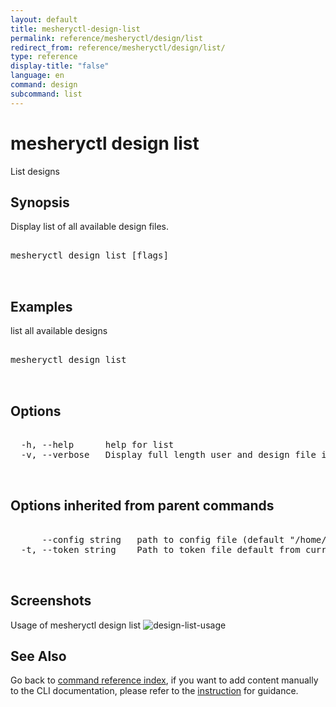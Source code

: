 ```yaml
---
layout: default
title: mesheryctl-design-list
permalink: reference/mesheryctl/design/list
redirect_from: reference/mesheryctl/design/list/
type: reference
display-title: "false"
language: en
command: design
subcommand: list
---
```


# mesheryctl design list

List designs

## Synopsis

Display list of all available design files.
<pre class='codeblock-pre'>
<div class='codeblock'>
mesheryctl design list [flags]

</div>
</pre> 

## Examples

list all available designs
<pre class='codeblock-pre'>
<div class='codeblock'>
mesheryctl design list

</div>
</pre> 

## Options

<pre class='codeblock-pre'>
<div class='codeblock'>
  -h, --help      help for list
  -v, --verbose   Display full length user and design file identifiers

</div>
</pre>

## Options inherited from parent commands

<pre class='codeblock-pre'>
<div class='codeblock'>
      --config string   path to config file (default "/home/runner/.meshery/config.yaml")
  -t, --token string    Path to token file default from current context

</div>
</pre>

## Screenshots

Usage of mesheryctl design list
![design-list-usage](/assets/img/mesheryctl/patternList.png)

## See Also

Go back to [command reference index](/reference/mesheryctl/), if you want to add content manually to the CLI documentation, please refer to the [instruction](/project/contributing/contributing-cli#preserving-manually-added-documentation) for guidance.
